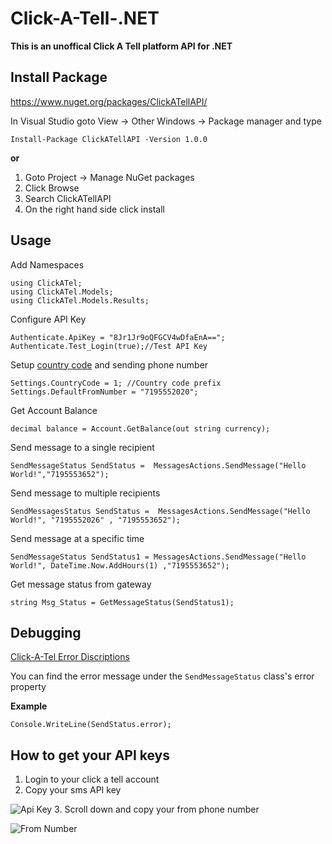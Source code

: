 # Click-A-Tell-.NET
**This is an unoffical Click A Tell platform API for .NET**

## Install Package
https://www.nuget.org/packages/ClickATellAPI/

In Visual Studio goto View -> Other Windows -> Package manager and type
  
    Install-Package ClickATellAPI -Version 1.0.0

**or**

1. Goto Project -> Manage NuGet packages
2. Click Browse
3. Search ClickATellAPI
4. On the right hand side click install 


## Usage

Add Namespaces

    using ClickATel;
    using ClickATel.Models;
    using ClickATel.Models.Results;
    
Configure API Key

    Authenticate.ApiKey = "8Jr1Jr9oQFGCV4wDfaEnA==";
	Authenticate.Test_Login(true);//Test API Key
    
Setup [country code](https://countrycode.org/) and sending phone number

    Settings.CountryCode = 1; //Country code prefix
    Settings.DefaultFromNumber = "7195552020";
    
Get Account Balance

    decimal balance = Account.GetBalance(out string currency);
    
Send message to a single recipient 

    SendMessageStatus SendStatus =  MessagesActions.SendMessage("Hello World!","7195553652");
    
Send message to multiple recipients

    SendMessagesStatus SendStatus =  MessagesActions.SendMessage("Hello World!", "7195552026" , "7195553652");
    
Send message at a specific time

    SendMessageStatus SendStatus1 = MessagesActions.SendMessage("Hello World!", DateTime.Now.AddHours(1) ,"7195553652");
    
Get message status from gateway

    string Msg_Status = GetMessageStatus(SendStatus1);

## Debugging

[Click-A-Tel Error Discriptions](https://www.clickatell.com/developers/api-documentation/rest-api-error-message-descriptions/)

You can find the error message under the `SendMessageStatus` class's error property

**Example**

    Console.WriteLine(SendStatus.error);

## How to get your API keys

1) Login to your click a tell account 
2) Copy your sms API key 

![Api Key](https://imgur.com/OgE6oQ6.png)
3. Scroll down and copy your from phone number

![From Number](https://imgur.com/KIwExPO.png)
